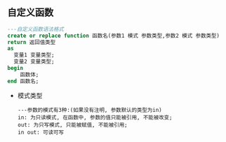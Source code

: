 ## 自定义函数

```sql
---自定义函数语法格式
create or replace function 函数名(参数1 模式 参数类型,参数2 模式 参数类型)
return 返回值类型
as
  变量1 变量类型;
  变量2 变量类型;
begin
    函数体;
end 函数名;
```

- 模式类型

  ```plsql
  ---参数的模式有3种:(如果没有注明, 参数默认的类型为in)
  in: 为只读模式, 在函数中, 参数的值只能被引用, 不能被改变;
  out: 为只写模式, 只能被赋值, 不能被引用;
  in out: 可读可写
  ```

  